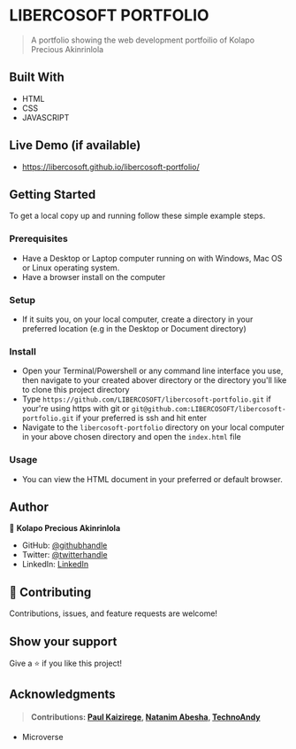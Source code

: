# LIBERCOSOFT PORTFOLIO

> A portfolio showing the web development portfoilio of Kolapo Precious Akinrinlola

## Built With

- HTML
- CSS
- JAVASCRIPT

## Live Demo (if available)

- https://libercosoft.github.io/libercosoft-portfolio/

## Getting Started

To get a local copy up and running follow these simple example steps.

### Prerequisites

- Have a Desktop or Laptop computer running on with Windows, Mac OS or Linux operating system.
- Have a browser install on the computer

### Setup

- If it suits you, on your local computer, create a directory in your preferred location (e.g in the Desktop or Document directory)

### Install

- Open your Terminal/Powershell or any command line interface you use, then navigate to your created abover directory or the directory you'll like to clone this project directory
- Type `https://github.com/LIBERCOSOFT/libercosoft-portfolio.git` if your're using https with git or `git@github.com:LIBERCOSOFT/libercosoft-portfolio.git` if your preferred is ssh and hit enter
- Navigate to the `libercosoft-portfolio` directory on your local computer in your above chosen directory and open the `index.html` file

### Usage

- You can view the HTML document in your preferred or default browser.

## Author

👤 **Kolapo Precious Akinrinlola**

- GitHub: [@githubhandle](https://github.com/LIBERCOSOFT)
- Twitter: [@twitterhandle](https://twitter.com/Gerfieldt)
- LinkedIn: [LinkedIn](https://linkedin.com/in/kolapo-akinrinlola-072097110)

## 🤝 Contributing

Contributions, issues, and feature requests are welcome!

## Show your support

Give a ⭐️ if you like this project!

## Acknowledgments

> #### Contributions: [Paul Kaizirege](https://github.com/kaizipaul), [Natanim Abesha](https://github.com/NatanimA), [TechnoAndy](https://github.com/TechnoAndy)

- Microverse
